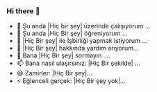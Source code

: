 ### Hi there 👋
- 🔭 Şu anda |Hiç bir şey| üzerinde çalışıyorum ...
- 🌱 Şu anda |Hiç Bir şey| öğreniyorum ...
- 👯 |Hiç Bir şey| ile İşbirliği yapmak istiyorum ...
- 🤔 |Hiç Bir şey| hakkında yardım arıyorum...
- 💬 Bana |Hiç Bir şey| sormayın ....
- 📫 Bana nasıl ulaşırsınız: |Hiç Bir şekilde| ...
- 😄 Zamirler: |Hiç Bir şey|...
- ⚡ Eğlenceli gerçek: |Hiç Bir şey yok|...

<!--
**Slaweally/slaweally** is a ✨ _special_ ✨ repository because its `README.md` (this file) appears on your GitHub profile.

Here are some ideas to get you started:

- 🔭 I’m currently working on ...
- 🌱 I’m currently learning ...
- 👯 I’m looking to collaborate on ...
- 🤔 I’m looking for help with ...
- 💬 Ask me about ....
- 📫 How to reach me: ...
- 😄 Pronouns: ...
- ⚡ Fun fact: ...
-->
